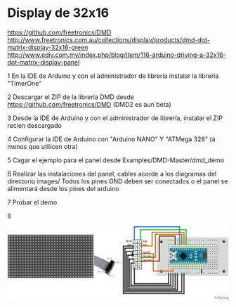 # Display de 32x16

https://github.com/freetronics/DMD
http://www.freetronics.com.au/collections/display/products/dmd-dot-matrix-display-32x16-green
http://www.ediy.com.my/index.php/blog/item/116-arduino-driving-a-32x16-dot-matrix-display-panel


1 En la IDE de Arduino y con el administrador de librería instalar la librería "TimerOne"

2 Descargar el ZIP de la librería DMD desde https://github.com/freetronics/DMD (DMD2 es aun beta)

3 Desde la IDE de Arduino y con el administrador de librería, instalar el ZIP recien descargado

4 Configurar la IDE de Arduino con "Arduino NANO" Y "ATMega 328" (a menos que utilicen otra)

5 Cagar el ejemplo para el panel desde Examples/DMD-Master/dmd_demo

6 Realizar las instalaciones del panel, cables acorde a los diagramas del directorio images/
Todos los pines GND deben ser conectados o el panel se alimentará desde los pines del arduino

7 Probar el demo

8

![](images/Diagrama.png)

